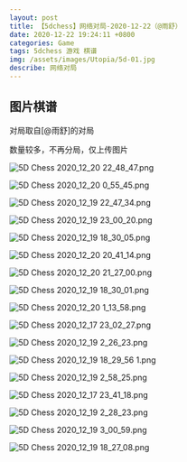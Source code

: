 ```yaml
---
layout: post
title: 【5dchess】网络对局-2020-12-22（@雨舒）
date: 2020-12-22 19:24:11 +0800
categories: Game
tags: 5dchess 游戏 棋谱
img: /assets/images/Utopia/5d-01.jpg
describe: 网络对局
---
```


## 图片棋谱

对局取自[@雨舒]的对局

数量较多，不再分局，仅上传图片

![5D Chess 2020_12_20 22_48_47.png](https://i.loli.net/2020/12/22/U8AL7r3PmqR2MgD.png)

![5D Chess 2020_12_20 0_55_45.png](https://i.loli.net/2020/12/22/UGjDwuEQTlrMcWe.png)

![5D Chess 2020_12_19 22_47_34.png](https://i.loli.net/2020/12/22/8ElIjXipVNmyb6S.png)

![5D Chess 2020_12_19 23_00_20.png](https://i.loli.net/2020/12/22/3CvULqNRmIFsY8b.png)

![5D Chess 2020_12_19 18_30_05.png](https://i.loli.net/2020/12/22/MVYO8RDQwnHglFk.png)

![5D Chess 2020_12_20 20_41_14.png](https://i.loli.net/2020/12/22/MFx8oKBl7NAk3ng.png)

![5D Chess 2020_12_20 21_27_00.png](https://i.loli.net/2020/12/22/Yi8uMjEh4HCsSTz.png)

![5D Chess 2020_12_19 18_30_01.png](https://i.loli.net/2020/12/22/w7kj5iJLe3FMAHE.png)

![5D Chess 2020_12_20 1_13_58.png](https://i.loli.net/2020/12/22/cNiUqAGCD1bx7PH.png)

![5D Chess 2020_12_17 23_02_27.png](https://i.loli.net/2020/12/22/M4OgnwGRbt7vUFD.png)

![5D Chess 2020_12_19 2_26_23.png](https://i.loli.net/2020/12/22/uHLMWrIqoeRDgYm.png)

![5D Chess 2020_12_19 18_29_56 _1_.png](https://i.loli.net/2020/12/22/Dm6Y93t1kPl4CFU.png)

![5D Chess 2020_12_19 2_58_25.png](https://i.loli.net/2020/12/22/oGWep5hi4dSXQEO.png)

![5D Chess 2020_12_17 23_41_18.png](https://i.loli.net/2020/12/22/f5b2T7Y1hmHAD9l.png)

![5D Chess 2020_12_19 2_28_23.png](https://i.loli.net/2020/12/22/MWJQis7yS2KCfZl.png)

![5D Chess 2020_12_19 3_00_59.png](https://i.loli.net/2020/12/22/vKB8WtsgbJIaAGn.png)

![5D Chess 2020_12_19 18_27_08.png](https://i.loli.net/2020/12/22/9pQtOUDsXIjmJ4T.png)